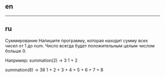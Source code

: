 ## en

---

## ru

Суммирование
Напишите программу, которая находит сумму всех чисел от 1 до num. Число всегда будет положительным целым числом больше 0.

Например:
summation(2) -> 3
1 + 2

summation(8) -> 36
1 + 2 + 3 + 4 + 5 + 6 + 7 + 8
